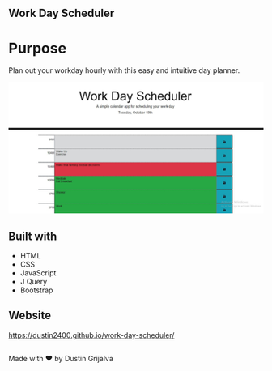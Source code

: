 ## Work Day Scheduler

# Purpose
Plan out your workday hourly with this easy and intuitive day planner.

![screenshot](assets/images/screenshot.jpg)

## Built with
* HTML
* CSS
* JavaScript
* J Query
* Bootstrap

## Website
https://dustin2400.github.io/work-day-scheduler/

##
Made with ❤️ by Dustin Grijalva
